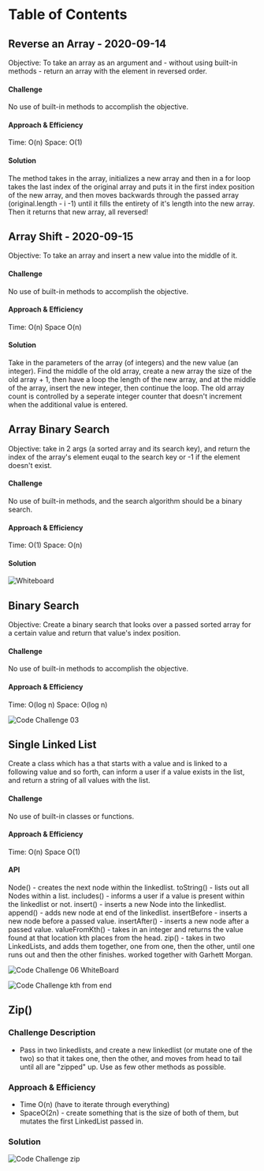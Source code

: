# Table of Contents

## Reverse an Array - 2020-09-14

Objective: To take an array as an argument and - without using built-in methods - return an array with the element in reversed order.

#### Challenge
No use of built-in methods to accomplish the objective.

#### Approach & Efficiency
Time: O(n)
Space: O(1)

#### Solution
The method takes in the array, initializes a new array and then in a for loop takes the last index of the original array and puts it in the first index position of the new array, and then moves backwards through the passed array (original.length - i -1) until it fills the entirety of it's length into the new array. Then it returns that new array, all reversed!

## Array Shift - 2020-09-15

Objective: To take an array and insert a new value into the middle of it.

#### Challenge
No use of built-in methods to accomplish the objective.

#### Approach & Efficiency
Time: O(n)
Space O(n)

#### Solution

Take in the parameters of the array (of integers) and the new value (an integer). Find the middle of the old array, create a new array the size of the old array + 1, then have a loop the length of the new array, and at the middle of the array, insert the new integer, then continue the loop. The old array count is controlled by a seperate integer counter that doesn't increment when the additional value is entered.

## Array Binary Search

Objective: take in 2 args (a sorted array and its search key), and return the index of the array's element euqal to the search key or -1 if the element doesn't exist.

#### Challenge

No use of built-in methods, and the search algorithm should be a binary search.

#### Approach & Efficiency

Time: O(1)
Space: O(n)

#### Solution

![Whiteboard](https://github.com/PVOBrien/data-structures-and-algorithms/blob/array-shift/java-code-challenges/src/main/resources/Whiteboard%20-%20Code%20Challenge%2002.png)

## Binary Search

Objective: Create a binary search that looks over a passed sorted array for a certain value and return that value's index position.

#### Challenge
No use of built-in methods to accomplish the objective.

#### Approach & Efficiency

Time: O(log n)
Space: O(log n)

![Code Challenge 03](https://github.com/PVOBrien/data-structures-and-algorithms/blob/master/java-code-challenges/src/main/resources/Code%20Challenge%2003%20Whiteboard.png)


## Single Linked List
  Create a class which has a that starts with a value and is linked to a following value and so forth, can inform a user if a value exists in the list, and return a string of all values with the list.

#### Challenge
  No use of built-in classes or functions.

#### Approach & Efficiency
  Time: O(n)
  Space O(1)

#### API
  Node() - creates the next node within the linkedlist.
  toString() - lists out all Nodes within a list.
  includes() - informs a user if a value is present within the linkedlist or not.
  insert() - inserts a new Node into the linkedlist.
  append() - adds new node at end of the linkedlist.
  insertBefore - inserts a new node before a passed value.
  insertAfter() - inserts a new node after a passed value.
  valueFromKth() - takes in an integer and returns the value found at that location kth places from the head.
  zip() - takes in two LinkedLists, and adds them together, one from one, then the other, until one runs out and then the other finishes.
        worked together with Garhett Morgan.


![Code Challenge 06 WhiteBoard](https://github.com/PVOBrien/data-structures-and-algorithms/blob/master/java-code-challenges/src/main/resources/401%20Challenge%2006%20Whiteboard.png)

![Code Challenge kth from end](https://github.com/PVOBrien/data-structures-and-algorithms/blob/master/java-code-challenges/src/main/resources/401-06%20Whiteboard%20kthfromlist.png)

## Zip()
### Challenge Description
- Pass in two linkedlists, and create a new linkedlist (or mutate one of the two) so that it takes one, then the other, and moves from head to tail until all are "zipped" up. Use as few other methods as possible.

### Approach & Efficiency
- Time O(n) (have to iterate through everything)
- SpaceO(2n) - create something that is the size of both of them, but mutates the first LinkedList passed in.

### Solution

![Code Challenge zip](https://github.com/PVOBrien/data-structures-and-algorithms/blob/ll-zip/java-code-challenges/src/main/resources/llZipChallengeWB.png)
